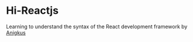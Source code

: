 # Hi-Reactjs
Learning to understand the syntax of the React development framework by [Anigkus](https://github.com/anigkus)